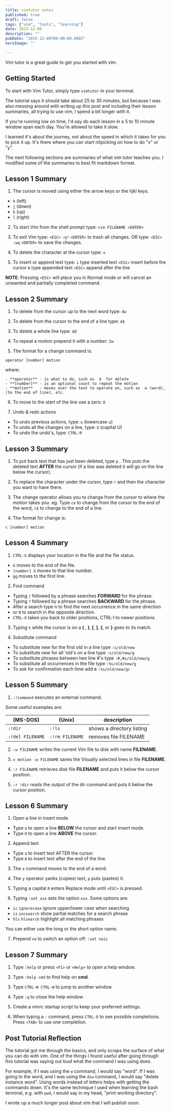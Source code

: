```yaml
---
title: vimtutor notes
published: true
draft: false
tags: ["vim", "tools", "learning"]
date: 2015-12-06
description: ""
pubDate: "2015-12-06T08:00:00.000Z"
heroImage: ""

---
```




Vim tutor is a great guide to get you started with vim.

## Getting Started

To start with Vim Tutor, simply type `vimtutor` in your terminal.

The tutorial says it should take about 25 to 30 minutes, but because I was also messing around with writing up this post and including their lesson summaries, all trying to use vim, I spend a bit longer with it.

If you're running low on time, I'd say do each lesson in a 5 to 10 minute window span each day. You're allowed to take it slow.

I learned it's about the journey, not about the speed in which it takes for you to pick it up. It's there where you can start nitpicking on how to do "x" or "y".

The next following sections are summaries of what vim tutor teaches you. I modified some of the summaries to best fit markdown format.

## Lesson 1 Summary

1. The cursor is moved using either the arrow keys or the hjkl keys.

  - `h` (left)
  - `j` (down)
  - `k` (up)
  - `l` (right)

2. To start Vim from the shell prompt type: `vim FILENAME <ENTER>`

3. To exit Vim type: `<ESC>` `:q!` `<ENTER>` to trash all changes.
  OR type: `<ESC>` `:wq` `<ENTER>` to save the changes.

4. To delete the character at the cursor type: `x`

5. To insert or append text type:
  `i`   type inserted text   `<ESC>`    insert before the cursor
  `A`   type appended text   `<ESC>`    append after the line

**NOTE**: Pressing `<ESC>` will place you in Normal mode or will cancel an unwanted and partially completed command.

## Lesson 2 Summary

1. To delete from the cursor up to the next word type: `dw`

2. To delete from the cursor to the end of a line type: `d$`

3. To delete a whole line type: `dd`

4. To repeat a motion prepend it with a number: `2w`

5. The format for a change command is:

  ```
  operator [number] motion
  ```

  where:

    - **operator** - is what to do, such as  d  for delete
    - **[number]** - is an optional count to repeat the motion
    - **motion**   - moves over the text to operate on, such as  w (word), (to the end of line), etc.

6. To move to the start of the line use a zero: `0`

7. Undo & redo actions

- To undo previous actions, type:            `u`  (lowercase u)
- To undo all the changes on a line, type:  `U`  (capital U)
- To undo the undo's, type:                 `CTRL-R`

## Lesson 3 Summary

1. To put back text that has just been deleted, type `p` .  This puts the
   deleted text **AFTER** the cursor (if a line was deleted it will go on the
   line below the cursor).

2. To replace the character under the cursor, type `r` and then the
   character you want to have there.

3. The change operator allows you to change from the cursor to where the
   motion takes you. eg. Type `ce` to change from the cursor to the end of
   the word, `c$` to change to the end of a line.

4. The format for change is:

  ```
  c [number] motion
  ```

## Lesson 4 Summary

1. `CTRL-G`  displays your location in the file and the file status.

  - `G`  moves to the end of the file.
  - `[number] G` moves to that line number.
  - `gg`  moves to the first line.

2. Find command

  - Typing `/` followed by a phrase searches **FORWARD** for the phrase.
  - Typing `?` followed by a phrase searches **BACKWARD** for the phrase.
  - After a search type  n  to find the next occurrence in the same direction
  - or `N` to search in the opposite direction.
  - `CTRL-O` takes you back to older positions, CTRL-I to newer positions.

3. Typing `%` while the cursor is on a **(** , **)**, **[**, **]**, **{**, or **}** goes to its match.

4. Substitute command

  - To substitute new for the first old in a line type `:s/old/new`
  - To substitute new for all 'old's on a line type `:s/old/new/g`
  - To substitute phrases between two line #'s type `:#,#s/old/new/g`
  - To substitute all occurrences in the file type `:%s/old/new/g`
  - To ask for confirmation each time add **c** `:%s/old/new/gc`

## Lesson 5 Summary

1. `:!command` executes an external command.

  Some useful examples are:

| (MS-DOS)         | (Unix)          | description               |
|------------------|-----------------|---------------------------|
| `:!dir`          | `:!ls`          | shows a directory listing |
| `:!del FILENAME` | `:!rm FILENAME` | removes file FILENAME     |

2. `:w FILENAME` writes the current Vim file to disk with name **FILENAME**.

3. `v motion :w FILENAME` saves the Visually selected lines in file **FILENAME**.

4. `:r FILENAME` retrieves disk file **FILENAME** and puts it below the cursor position.

5. `:r !dir` reads the output of the dir command and puts it below the cursor position.

## Lesson 6 Summary

1. Open a line in insert mode

  - Type `o` to open a line **BELOW** the cursor and start Insert mode.
  - Type `O` to open a line **ABOVE** the cursor.

2. Append text

  - Type `a` to insert text AFTER the cursor.
  - Type `A` to insert text after the end of the line.

3. The `e` command moves to the end of a word.

4. The `y` operator yanks (copies) text, `p` puts (pastes) it.

5. Typing a capital `R` enters Replace mode until `<ESC>` is pressed.

6. Typing `:set xxx` sets the option `xxx`.  Some options are:

  - `ic` `ignorecase`       ignore upper/lower case when searching
  - `is` `incsearch`        show partial matches for a search phrase
  - `hls` `hlsearch`        highlight all matching phrases

  You can either use the long or the short option name.

7. Prepend `no` to switch an option off: `:set noic`

## Lesson 7 Summary

1. Type `:help` or press `<F1>` or `<Help>` to open a help window.

2. Type `:help cmd` to find help on **cmd**.

3. Type `CTRL-W CTRL-W` to jump to another window

4. Type `:q` to close the help window

5. Create a vimrc startup script to keep your preferred settings.

6. When typing a `:` command, press `CTRL-D` to see possible completions. Press `<TAB>` to use one completion.

## Post Tutorial Reflection

The tutorial got me through the basics, and only scraps the surface of what you can do with vim. One of the things I found useful after going through this tutorial was saying out loud what the command I was using does.

For example, if I was using the `w` command, I would say "word". If I was going to the word, and I was using the `diw` command, I would say "delete instance word". Using words instead of letters helps with getting the commands down. It's the same technique I used when learning the bash terminal, e.g. with `pwd`, I would say in my head, "print working directory".

I wrote up a much longer post about vim that I will publish soon.
